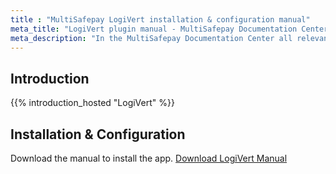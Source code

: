 ```yaml
---
title : "MultiSafepay LogiVert installation & configuration manual"
meta_title: "LogiVert plugin manual - MultiSafepay Documentation Center"
meta_description: "In the MultiSafepay Documentation Center all relevant information regarding our Plugins and API. As well as Support pages for Payment Method, Tools and General Questions. You can also find the contact details of our Support Team and Integration Team."
---
```

## Introduction

{{% introduction_hosted "LogiVert" %}}

## Installation & Configuration
Download the manual to install the app. [Download LogiVert Manual](https://confluence.prezent.nl/display/LOGIVERTMAN/Het+specificeren+van+betalingswijzen)

